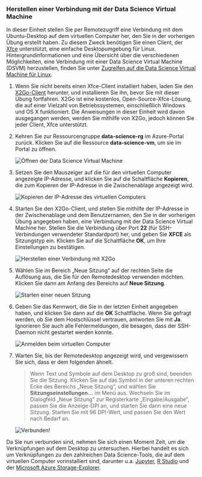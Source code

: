 ### <a name="connect-to-the-data-science-vm"></a>Herstellen einer Verbindung mit der Data Science Virtual Machine

In dieser Einheit stellen Sie per Remotezugriff eine Verbindung mit dem Ubuntu-Desktop auf dem virtuellen Computer her, den Sie in der vorherigen Übung erstellt haben. Zu diesem Zweck benötigen Sie einen Client, der [Xfce](https://xfce.org/) unterstützt, eine einfache Desktopumgebung für Linux. Hintergrundinformationen und eine Übersicht über die verschiedenen Möglichkeiten, eine Verbindung mit einer Data Science Virtual Machine (DSVM) herzustellen, finden Sie unter [Zugreifen auf die Data Science Virtual Machine für Linux](https://docs.microsoft.com/azure/machine-learning/data-science-virtual-machine/dsvm-ubuntu-intro#how-to-access-the-data-science-virtual-machine-for-linux).

1. Wenn Sie nicht bereits einen Xfce-Client installiert haben, laden Sie den [X2Go-Client](https://wiki.x2go.org/doku.php/download:start) herunter, und installieren Sie ihn, bevor Sie mit dieser Übung fortfahren. X2Go ist eine kostenlos, Open-Source-Xfce-Lösung, die auf einer Vielzahl von Betriebssystemen, einschließlich Windows und OS X funktioniert. Die Anweisungen in dieser Einheit wird davon ausgegangen werden, werden Sie mithilfe von X2Go, jedoch können Sie jeder Client, Xfce unterstützt.

1. Kehren Sie zur Ressourcengruppe **data-science-rg** im Azure-Portal zurück. Klicken Sie auf die Ressource **data-science-vm**, um sie im Portal zu öffnen.

    ![Öffnen der Data Science Virtual Machine](../media-draft/2-open-data-science-vm.png)

1. Setzen Sie den Mauszeiger auf die für den virtuellen Computer angezeigte IP-Adresse, und klicken Sie auf die Schaltfläche **Kopieren**, die zum Kopieren der IP-Adresse in die Zwischenablage angezeigt wird.

    ![Kopieren der IP-Adresse des virtuellen Computers](../media-draft/2-copy-ip-address.png)

1. Starten Sie den X2Go-Client, und stellen Sie mithilfe der IP-Adresse in der Zwischenablage und dem Benutzernamen, den Sie in der vorherigen Übung angegeben haben, eine Verbindung mit der Data Science Virtual Machine her. Stellen Sie die Verbindung über Port **22** (für SSH-Verbindungen verwendeter Standardport) her, und geben Sie **XFCE** als Sitzungstyp ein. Klicken Sie auf die Schaltfläche **OK**, um Ihre Einstellungen zu bestätigen.

    ![Herstellen einer Verbindung mit X2Go](../media-draft/2-new-session-1.png)

1. Wählen Sie im Bereich „Neue Sitzung“ auf der rechten Seite die Auflösung aus, die Sie für den Remotedesktop verwenden möchten. Klicken Sie dann am Anfang des Bereichs auf **Neue Sitzung**.

    ![Starten einer neuen Sitzung](../media-draft/2-new-session-2.png)

1. Geben Sie das Kennwort, die Sie in der letzten Einheit angegeben haben, und klicken Sie dann auf die **OK** Schaltfläche. Wenn Sie gefragt werden, ob Sie dem Hostschlüssel vertrauen, antworten Sie mit **Ja**. Ignorieren Sie auch alle Fehlermeldungen, die besagen, dass der SSH-Daemon nicht gestartet werden konnte.

    ![Anmelden beim virtuellen Computer](../media-draft/2-new-session-3.png)

1. Warten Sie, bis der Remotedesktop angezeigt wird, und vergewissern Sie sich, dass er dem folgenden ähnelt.

    > Wenn Text und Symbole auf dem Desktop zu groß sind, beenden Sie die Sitzung. Klicken Sie auf das Symbol in der unteren rechten Ecke des Bereichs „Neue Sitzung“, und wählen Sie **Sitzungseinstellungen...**  im Menü aus. Wechseln Sie im Dialogfeld „Neue Sitzung“ zur Registerkarte „Eingabe/Ausgabe“, passen Sie die Anzeige-DPI an, und starten Sie dann eine neue Sitzung. Starten Sie mit 96 DPI-Wert, und passen Sie den Wert nach Bedarf an.

    ![Verbunden!](../media-draft/2-ubuntu-desktop.png)

Da Sie nun verbunden sind, nehmen Sie sich einen Moment Zeit, um die Verknüpfungen auf dem Desktop zu untersuchen. Hierbei handelt es sich um Verknüpfungen zu den zahlreichen Data Science-Tools, die auf dem virtuellen Computer vorinstalliert sind, darunter u.a. [Jupyter](http://jupyter.org/), [R Studio](https://www.rstudio.com/) und der [Microsoft Azure Storage-Explorer](https://azure.microsoft.com/features/storage-explorer/).